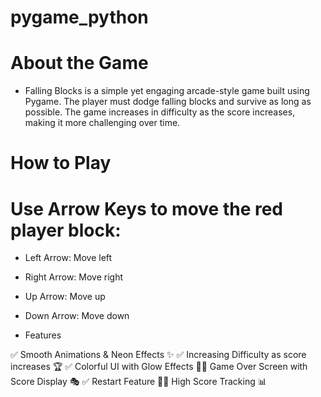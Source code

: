 # pygame_python

# About the Game

* Falling Blocks is a simple yet engaging arcade-style game built using Pygame. The player must dodge falling blocks and survive as long as possible. The game increases in difficulty as the score increases, making it more challenging over time.

# How to Play

# Use Arrow Keys to move the red player block:

* Left Arrow: Move left
* Right Arrow: Move right
* Up Arrow: Move up
* Down Arrow: Move down

* Features

✅ Smooth Animations & Neon Effects ✨
✅ Increasing Difficulty as score increases 🏆
✅ Colorful UI with Glow Effects 🎨✅ Game Over Screen with Score Display 🎭
✅ Restart Feature 🔄✅ High Score Tracking 📊

